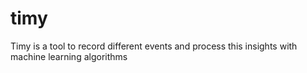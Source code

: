 # timy
Timy is a tool to record different events and process this insights with machine learning algorithms
